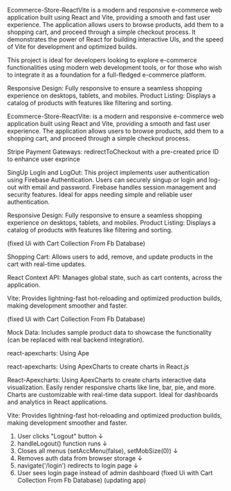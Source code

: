 
Ecommerce-Store-ReactVite 
is a modern and responsive e-commerce web application built using React and Vite, providing a smooth and fast user experience. The application allows users to browse products, add them to a shopping cart, and proceed through a simple checkout process. It demonstrates the power of React for building interactive UIs, and the speed of Vite for development and optimized builds.

This project is ideal for developers looking to explore e-commerce functionalities using modern web development tools, or for those who wish to integrate it as a foundation for a full-fledged e-commerce platform.

Responsive Design:
 Fully responsive to ensure a seamless shopping experience on desktops, tablets, and mobiles.
Product Listing: Displays a catalog of products with features like filtering and sorting.



Ecommerce-Store-ReactVite:
is a modern and responsive e-commerce web application built using React and Vite, providing a smooth and fast user experience. The application allows users to browse products, add them to a shopping cart, and proceed through a simple checkout process. 


Stripe Payment Gateways:
   redirectToCheckout with a pre-created price ID to enhance user exprince 


SingUp LogIn and LogOut:
   This project implements user authentication using Firebase Authentication.
   Users can securely singup or login   and log-out with email and password.
   Firebase handles session management and security features.
   Ideal for apps needing simple and reliable user authentication.

Responsive Design:
   Fully responsive to ensure a seamless shopping experience on desktops, tablets, and mobiles.
   Product Listing: Displays a catalog of products with features like filtering and sorting.


 (fixed Ui with Cart Collection From Fb Database)

Shopping Cart: 
    Allows users to add, remove, and update products in the cart with real-time updates.



React Context API:
    Manages global state, such as cart contents, across the application.


Vite: 
    Provides lightning-fast hot-reloading and optimized production builds, making development smoother and faster.


 (fixed Ui with Cart Collection From Fb Database)
    
Mock Data:
    Includes sample product data to showcase the functionality (can be replaced with real backend integration).


react-apexcharts:
Using Ape


react-apexcharts:
Using ApexCharts to create charts in React.js 


React-Apexcharts:
    Using ApexCharts to create charts interactive data visualization.
    Easily render responsive charts like line, bar, pie, and more.
    Charts are customizable with real-time data support.
    Ideal for dashboards and analytics in React applications.



Vite: 
 Provides lightning-fast hot-reloading and optimized production builds, making development smoother and faster.


1. User clicks "Logout" button
   ↓
2. handleLogout() function runs
   ↓
3. Closes all menus (setAccMenu(false), setMobSize(0))
   ↓
4. Removes auth data from browser storage
   ↓
5. navigate('/login') redirects to login page
   ↓
6. User sees login page instead of admin dashboard
 (fixed Ui with Cart Collection From Fb Database)
 (updating app)
